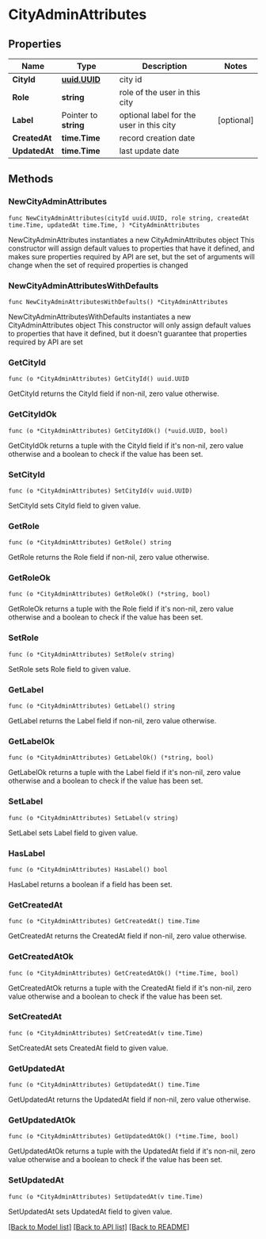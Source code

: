 # CityAdminAttributes

## Properties

Name | Type | Description | Notes
------------ | ------------- | ------------- | -------------
**CityId** | [**uuid.UUID**](uuid.UUID.md) | city id | 
**Role** | **string** | role of the user in this city | 
**Label** | Pointer to **string** | optional label for the user in this city | [optional] 
**CreatedAt** | **time.Time** | record creation date | 
**UpdatedAt** | **time.Time** | last update date | 

## Methods

### NewCityAdminAttributes

`func NewCityAdminAttributes(cityId uuid.UUID, role string, createdAt time.Time, updatedAt time.Time, ) *CityAdminAttributes`

NewCityAdminAttributes instantiates a new CityAdminAttributes object
This constructor will assign default values to properties that have it defined,
and makes sure properties required by API are set, but the set of arguments
will change when the set of required properties is changed

### NewCityAdminAttributesWithDefaults

`func NewCityAdminAttributesWithDefaults() *CityAdminAttributes`

NewCityAdminAttributesWithDefaults instantiates a new CityAdminAttributes object
This constructor will only assign default values to properties that have it defined,
but it doesn't guarantee that properties required by API are set

### GetCityId

`func (o *CityAdminAttributes) GetCityId() uuid.UUID`

GetCityId returns the CityId field if non-nil, zero value otherwise.

### GetCityIdOk

`func (o *CityAdminAttributes) GetCityIdOk() (*uuid.UUID, bool)`

GetCityIdOk returns a tuple with the CityId field if it's non-nil, zero value otherwise
and a boolean to check if the value has been set.

### SetCityId

`func (o *CityAdminAttributes) SetCityId(v uuid.UUID)`

SetCityId sets CityId field to given value.


### GetRole

`func (o *CityAdminAttributes) GetRole() string`

GetRole returns the Role field if non-nil, zero value otherwise.

### GetRoleOk

`func (o *CityAdminAttributes) GetRoleOk() (*string, bool)`

GetRoleOk returns a tuple with the Role field if it's non-nil, zero value otherwise
and a boolean to check if the value has been set.

### SetRole

`func (o *CityAdminAttributes) SetRole(v string)`

SetRole sets Role field to given value.


### GetLabel

`func (o *CityAdminAttributes) GetLabel() string`

GetLabel returns the Label field if non-nil, zero value otherwise.

### GetLabelOk

`func (o *CityAdminAttributes) GetLabelOk() (*string, bool)`

GetLabelOk returns a tuple with the Label field if it's non-nil, zero value otherwise
and a boolean to check if the value has been set.

### SetLabel

`func (o *CityAdminAttributes) SetLabel(v string)`

SetLabel sets Label field to given value.

### HasLabel

`func (o *CityAdminAttributes) HasLabel() bool`

HasLabel returns a boolean if a field has been set.

### GetCreatedAt

`func (o *CityAdminAttributes) GetCreatedAt() time.Time`

GetCreatedAt returns the CreatedAt field if non-nil, zero value otherwise.

### GetCreatedAtOk

`func (o *CityAdminAttributes) GetCreatedAtOk() (*time.Time, bool)`

GetCreatedAtOk returns a tuple with the CreatedAt field if it's non-nil, zero value otherwise
and a boolean to check if the value has been set.

### SetCreatedAt

`func (o *CityAdminAttributes) SetCreatedAt(v time.Time)`

SetCreatedAt sets CreatedAt field to given value.


### GetUpdatedAt

`func (o *CityAdminAttributes) GetUpdatedAt() time.Time`

GetUpdatedAt returns the UpdatedAt field if non-nil, zero value otherwise.

### GetUpdatedAtOk

`func (o *CityAdminAttributes) GetUpdatedAtOk() (*time.Time, bool)`

GetUpdatedAtOk returns a tuple with the UpdatedAt field if it's non-nil, zero value otherwise
and a boolean to check if the value has been set.

### SetUpdatedAt

`func (o *CityAdminAttributes) SetUpdatedAt(v time.Time)`

SetUpdatedAt sets UpdatedAt field to given value.



[[Back to Model list]](../README.md#documentation-for-models) [[Back to API list]](../README.md#documentation-for-api-endpoints) [[Back to README]](../README.md)



